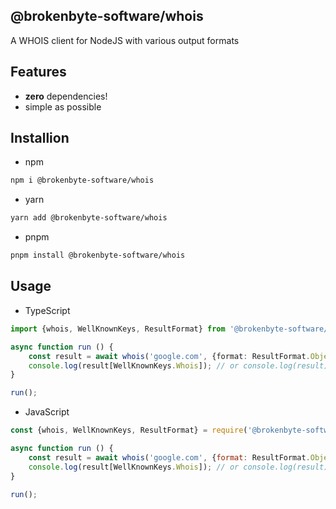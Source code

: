 ## @brokenbyte-software/whois
A WHOIS client for NodeJS with various output formats

## Features
- **zero** dependencies!
- simple as possible

## Installion

* npm
```sh
npm i @brokenbyte-software/whois
```
* yarn
```sh
yarn add @brokenbyte-software/whois
```
* pnpm
```sh
pnpm install @brokenbyte-software/whois
```

## Usage
* TypeScript
```ts
import {whois, WellKnownKeys, ResultFormat} from '@brokenbyte-software/whois';

async function run () {
    const result = await whois('google.com', {format: ResultFormat.Object});
    console.log(result[WellKnownKeys.Whois]); // or console.log(result);
}

run();
```
* JavaScript
```js
const {whois, WellKnownKeys, ResultFormat} = require('@brokenbyte-software/whois');

async function run () {
    const result = await whois('google.com', {format: ResultFormat.Object});
    console.log(result[WellKnownKeys.Whois]); // or console.log(result);
}

run();
```
